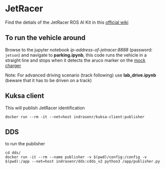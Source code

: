 # JetRacer
Find the detials of the JetRacer ROS AI Kit in this [official wiki](https://www.waveshare.com/wiki/JetRacer_ROS_AI_Kit)

## To run the vehicle around
Browse to the jupyter notebook *ip-address-of-jetracer:8888* (password: `jetson`) and navigate to **parking.ipynb**, this code runs the vehicle in a straight line and stops when it detects the aruco marker on the [mock charger](/mock-charger/infra-settings.md)

Note: For advanced driving scenario (track following) use **lab_drive.ipynb** (beware that it has to be driven on a track)

## Kuksa client 
This will publish JetRacer identification
```
docker run --rm -it --net=host indrasenr/kuksa-client:publisher
```

## DDS
to run the publisher
```
cd dds/
docker run -it --rm --name publisher -v $(pwd)/config:/config -v $(pwd):/app --net=host indrasenr/dds:cdds_v2 python3 /app/publisher.py
```